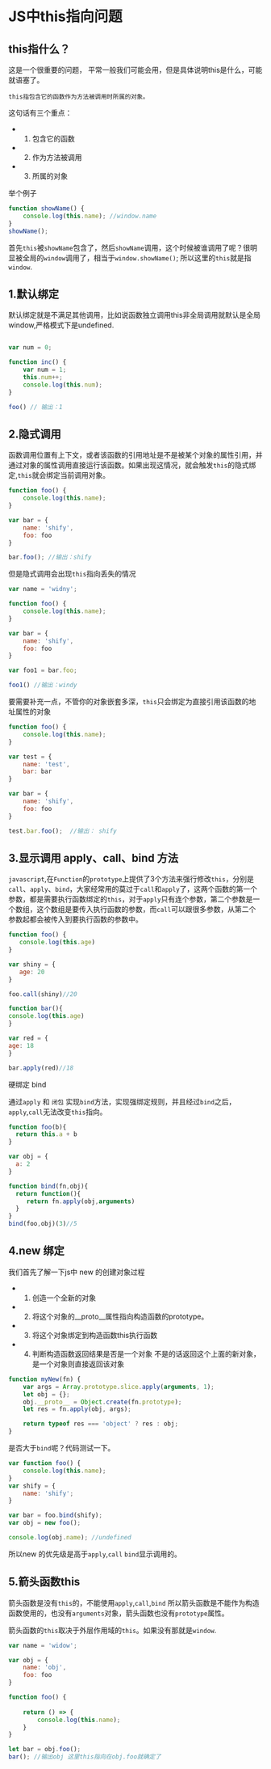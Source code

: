 # JS中this指向问题

## this指什么？

这是一个很重要的问题， 平常一般我们可能会用，但是具体说明this是什么，可能就语塞了。

```
this指包含它的函数作为方法被调用时所属的对象。
```

这句话有三个重点：

- 1. 包含它的函数
- 2. 作为方法被调用
- 3. 所属的对象

举个例子

```js
function showName() {
    console.log(this.name); //window.name
} 
showName();
```
首先`this`被`showName`包含了，然后`showName`调用，这个时候被谁调用了呢？很明显被全局的`window`调用了，相当于`window.showName()`; 所以这里的`this`就是指`window`.

## 1.默认绑定

默认绑定就是不满足其他调用，比如说函数独立调用this非全局调用就默认是全局window,严格模式下是undefined.

```js

var num = 0;

function inc() {
    var num = 1;
    this.num++;
    console.log(this.num);
}

foo() // 输出：1

```

## 2.隐式调用

函数调用位置有上下文，或者该函数的引用地址是不是被某个对象的属性引用，并通过对象的属性调用直接运行该函数。如果出现这情况，就会触发`this`的隐式绑定,`this`就会绑定当前调用对象。

```js
function foo() {
    console.log(this.name);
}

var bar = {
    name: 'shify',
    foo: foo
}

bar.foo(); //输出：shify

```
但是隐式调用会出现`this`指向丢失的情况

```js
var name = 'widny';

function foo() {
    console.log(this.name);
}

var bar = {
    name: 'shify',
    foo: foo
}

var foo1 = bar.foo;

foo1() //输出：windy

```

要需要补充一点，不管你的对象嵌套多深，`this`只会绑定为直接引用该函数的地址属性的对象

```js
function foo() {
    console.log(this.name);
}

var test = {
    name: 'test',
    bar: bar
}

var bar = {
    name: 'shify',
    foo: foo
}

test.bar.foo();  //输出： shify

```
## 3.显示调用 apply、call、bind 方法

`javascript`,在`Function`的`prototype`上提供了3个方法来强行修改`this`，分别是 `call`、`apply`、`bind`，大家经常用的莫过于`call`和`apply`了，这两个函数的第一个参数，都是需要执行函数绑定的`this`，对于`apply`只有连个参数，第二个参数是一个数组，这个数组是要传入执行函数的参数，而`call`可以跟很多参数，从第二个参数起都会被传入到要执行函数的参数中。

```js
function foo() {
   console.log(this.age)
}

var shiny = {
   age: 20
}

foo.call(shiny)//20

function bar(){
console.log(this.age)
}

var red = {
age: 18
}

bar.apply(red)//18
```

硬绑定 bind

通过`apply` 和 `闭包` 实现`bind`方法，实现强绑定规则，并且经过`bind`之后，`apply`,`call`无法改变`this`指向。

```js
function foo(b){
  return this.a + b
}

var obj = {
  a: 2
}

function bind(fn,obj){
  return function(){
     return fn.apply(obj,arguments)
  }
}
bind(foo,obj)(3)//5
```
## 4.new 绑定

我们首先了解一下js中 new 的创建对象过程

- 1. 创造一个全新的对象
- 2. 将这个对象的__proto__属性指向构造函数的prototype。
- 3. 将这个对象绑定到构造函数this执行函数
- 4. 判断构造函数返回结果是否是一个对象 不是的话返回这个上面的新对象， 是一个对象则直接返回该对象

```js
function myNew(fn) {
    var args = Array.prototype.slice.apply(arguments, 1);
    let obj = {};
    obj.__proto__ = Object.create(fn.prototype);
    let res = fn.apply(obj, args);

    return typeof res === 'object' ? res : obj;
}

```
是否大于`bind`呢？代码测试一下。

```js
var function foo() {
    console.log(this.name);
}
var shify = {
    name: 'shify';
}

var bar = foo.bind(shify);
var obj = new foo();

console.log(obj.name); //undefined
```
所以new 的优先级是高于`apply`,`call` `bind`显示调用的。

## 5.箭头函数this

箭头函数是没有`this`的，不能使用`apply`,`call`,`bind` 所以箭头函数是不能作为构造函数使用的，也没有`arguments`对象，箭头函数也没有`prototype`属性。

箭头函数的`this`取决于外层作用域的`this`。如果没有那就是`window`.

```js
var name = 'widow';

var obj = {
    name: 'obj',
    foo: foo
}

function foo() {
    
    return () => {
        console.log(this.name);
    }    
}

let bar = obj.foo();
bar(); //输出obj 这里this指向在obj.foo就确定了
```